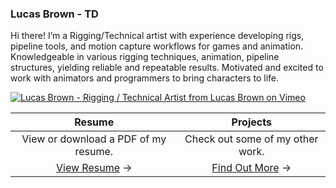 ### Lucas Brown - TD

Hi there! I’m a Rigging/Technical artist with experience developing rigs, pipeline tools, and motion capture workflows for games and animation. Knowledgeable in various rigging techniques, animation, pipeline structures, yielding reliable and repeatable results. Motivated and excited to work with animators and programmers to bring characters to life.

[![Lucas Brown - Rigging / Technical Artist from Lucas Brown on Vimeo](https://i.vimeocdn.com/video/790751871)](https://player.vimeo.com/video/319548283)

| Resume                               | Projects                         |
|:------------------------------------:|:--------------------------------:|
| View or download a PDF of my resume. | Check out some of my other work. |
| [View Resume](/resume.md) →          | [Find Out More](/projects.md) →  |
